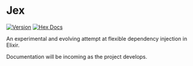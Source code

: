 # Jex

[![Version](https://img.shields.io/hexpm/v/jex.svg)](https://hex.pm/packages/jex)
[![Hex Docs](https://img.shields.io/badge/hex-docs-lightgreen.svg)](https://hexdocs.pm/jex/)

An experimental and evolving attempt at flexible dependency injection in Elixir.

Documentation will be incoming as the project develops.
